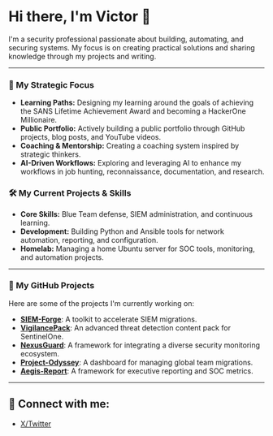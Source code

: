 # Hi there, I'm Victor 👋

I'm a security professional passionate about building, automating, and securing systems. My focus is on creating practical solutions and sharing knowledge through my projects and writing.

---

### 🚀 My Strategic Focus

*   **Learning Paths:** Designing my learning around the goals of achieving the SANS Lifetime Achievement Award and becoming a HackerOne Millionaire.
*   **Public Portfolio:** Actively building a public portfolio through GitHub projects, blog posts, and YouTube videos.
*   **Coaching & Mentorship:** Creating a coaching system inspired by strategic thinkers.
*   **AI-Driven Workflows:** Exploring and leveraging AI to enhance my workflows in job hunting, reconnaissance, documentation, and research.

### 🛠️ My Current Projects & Skills

*   **Core Skills:** Blue Team defense, SIEM administration, and continuous learning.
*   **Development:** Building Python and Ansible tools for network automation, reporting, and configuration.
*   **Homelab:** Managing a home Ubuntu server for SOC tools, monitoring, and automation projects.

---

### 📂 My GitHub Projects

Here are some of the projects I'm currently working on:

*   [**SIEM-Forge**](https://github.com/Vnictros240/SIEM-Forge): A toolkit to accelerate SIEM migrations.
*   [**VigilancePack**](https://github.com/Vnictros240/VigilancePack): An advanced threat detection content pack for SentinelOne.
*   [**NexusGuard**](https://github.com/Vnictros240/NexusGuard): A framework for integrating a diverse security monitoring ecosystem.
*   [**Project-Odyssey**](https://github.com/Vnictros240/Project-Odyssey): A dashboard for managing global team migrations.
*   [**Aegis-Report**](https://github.com/Vnictros240/Aegis-Report): A framework for executive reporting and SOC metrics.

---

## 🤳 Connect with me:

 - [X/Twitter](https://x.com/VictorSulliv)
